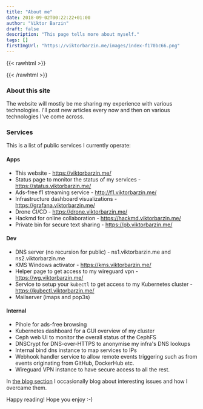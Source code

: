 ```yaml
---
title: "About me"
date: 2018-09-02T00:22:22+01:00
author: "Viktor Barzin"
draft: false
description: "This page tells more about myself."
tags: []
firstImgUrl: "https://viktorbarzin.me/images/index-f170bc66.png"
---
```


{{< rawhtml >}}
<div id="fb-root"></div>
    <script async>
    window.fbAsyncInit = function() {
        FB.init({
        xfbml            : true,
        version          : 'v10.0'
        });
    };

    (function(d, s, id) {
    var js, fjs = d.getElementsByTagName(s)[0];
    if (d.getElementById(id)) return;
    js = d.createElement(s); js.id = id;
    js.src = 'https://connect.facebook.net/en_US/sdk/xfbml.customerchat.js';
    fjs.parentNode.insertBefore(js, fjs);
    }(document, 'script', 'facebook-jssdk'));
    </script>

    <!-- Your Chat Plugin code -->
    <div class="fb-customerchat"
    attribution="setup_tool"
    page_id="112276754007935"
theme_color="#0A7CFF">
      </div>

{{< /rawhtml >}}

Hi there! I'm Viktor.

I'm {{ whatever year we are currently }} - 1998 years old and I'm currently working as a [Production Engineer](https://engineering.fb.com/category/production-engineering/) at Facebook.

You can find me on [facebook](https://www.facebook.com/viktor.barzin), [github](https://github.com/ViktorBarzin), [linkedin](https://linkedin.com/in/viktor-barzin) and [twitter](https://twitter.com/ViktorBarzin).

## Contact me
If you want to chat, hmu on any of the above or email me using this PGP key:
```bash
curl https://viktorbarzin.me/gpg | gpg --import
```
Email: [contact@viktorbarzin.me](mailto:contact@viktorbarzin.me)

### Reserve time with me

{{< rawhtml >}}
<!-- Calendly badge widget begin -->
<div class="calendly-inline-widget" data-url="https://calendly.com/viktorbarzin/30min" style="min-width:320px;height:630px;"></div>
<script async type="text/javascript" src="https://assets.calendly.com/assets/external/widget.js"></script>
<!-- Calendly badge widget end -->
{{< /rawhtml >}}

### About this site

The website will mostly be me sharing my experience with various technologies. I'll post new articles every now and then on various technologies I've come across.

### Services

This is a list of public services I currently operate:

#### Apps
- This website - https://viktorbarzin.me/
- Status page to monitor the status of my services - https://status.viktorbarzin.me/
- Ads-free f1 streaming service - http://f1.viktorbarzin.me/
- Infrastructure dashboard visualizations - https://grafana.viktorbarzin.me/
- Drone CI/CD - https://drone.viktorbarzin.me/
- Hackmd for online collaboration - https://hackmd.viktorbarzin.me/
- Private bin for secure text sharing - https://pb.viktorbarzin.me/

#### Dev
- DNS server (no recursion for public) - ns1.viktorbarzin.me and ns2.viktorbarzin.me
- KMS Windows activator - https://kms.viktorbarzin.me/
- Helper page to get access to my wireguard vpn - https://wg.viktorbarzin.me/
- Service to setup your `kubectl` to get access to my Kubernetes cluster - https://kubectl.viktorbarzin.me/
- Mailserver (imaps and pop3s)

#### Internal
- Pihole for ads-free browsing
- Kubernetes dashboard for a GUI overview of my cluster
- Ceph web UI to monitor the overall status of the CephFS
- DNSCrypt for DNS-over-HTTPS to anonymise my infra's DNS lookups
- Internal bind dns instance to map services to IPs
- Webhook handler service to allow remote events triggering such as from events originating from GitHub, DockerHub etc.
- Wireguard VPN instance to have secure access to all the rest.

In [the blog section](/blog) I occasionally blog about interesting issues and how I overcame them.

Happy reading! Hope you enjoy :-)
